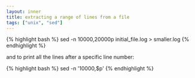 ```yaml
---
layout: inner
title: extracting a range of lines from a file
tags: ["unix", "sed"]
---
```

{% highlight bash %}
sed -n 10000,20000p initial_file.log > smaller.log
{% endhighlight %}

and to print all the lines after a specific line number:

{% highlight bash %}
sed -n '10000,$p'
{% endhighlight %}
